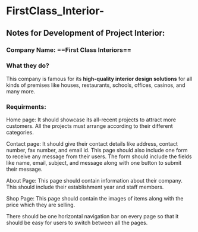 # FirstClass_Interior-

## Notes for Development of Project Interior:

### Company Name: ==First Class Interiors==

### What they do?
This company is famous for its **high-quality interior design solutions** for all kinds of
premises like houses, restaurants, schools, offices, casinos, and many more.

### Requirments:

Home page: 
It should showcase its all-recent projects to attract more customers. All the projects must arrange according to their different categories.

Contact page: 
It should give their contact details like address, contact number, fax number, and email id. 
This page should also include one form to receive any message from their users. 
The form should include the fields like name, email, subject, and message along with one button to submit their message.

About Page: 
This page should contain information about their company. This should include their establishment year and staff members.

Shop Page:
This page should contain the images of items along with the price which they are selling.

There should be one horizontal navigation bar on every page so that it should be easy for users to switch between all the pages.
